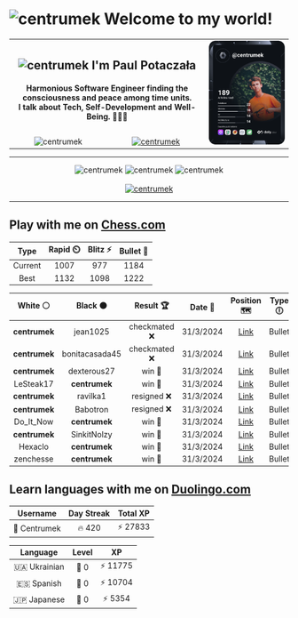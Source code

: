 <h1>
  <img
    src="https://emojis.slackmojis.com/emojis/images/1531849430/4246/blob-sunglasses.gif"
    width="30"
    alt="centrumek"
  />
  Welcome to my world!
</h1>

<table>
  <tbody>
    <tr>
      <td align="center" width="70%" colspan="2">
        <h2>
          <img
            src="https://raw.githubusercontent.com/MartinHeinz/MartinHeinz/master/wave.gif"
            width="30px"
            alt="centrumek"
          />
          I'm Paul Potaczała
        </h2>
        <h4>
          Harmonious Software Engineer finding the consciousness and peace among time units.
          <br/>
          I talk about Tech, Self-Development and Well-Being. 🌿🧘🚀
        </h4>
      </td>
      <td width="30%" rowspan="2">
        <a href="https://app.daily.dev/centrumek">
          <img
            src="./devcard.svg"
            alt="centrumek"
          />
        </a>
      </td>
    </tr>
    <tr align="center">
      <td>
        <img
          src="https://komarev.com/ghpvc/?username=centrumek&label=visitors&color=0e75b6&style=flat"
          alt="centrumek"
        >
      </td>
      <td>
        <a href="https://stackoverflow.com/users/14496012/centrumek">
          <img
            src="https://stackoverflow.com/users/flair/14496012.png?theme=dark"
            alt="centrumek"
          >
        </a>
      </td>
    </tr>
  </tbody>
</table>

---
<div align="center">
  <img 
    src="https://github-readme-stats.vercel.app/api?username=centrumek&show_icons=true&count_private=true&theme=dark&hide_border=true&hide=issues,contribs&bg_color=00000000"
    alt="centrumek"
  />
  <img
    src="https://github-readme-stats.vercel.app/api/top-langs/?username=centrumek&layout=compact&hide_border=true&theme=dark&bg_color=00000000&langs_count=6&exclude_repo=air-statistic-app"
    alt="centrumek"
  />
  <img 
    src="https://github-readme-streak-stats.herokuapp.com?user=centrumek&theme=dark&hide_border=true&background=FFFFFF00"
    alt="centrumek"
  />
  <br/>
  <br/>
  <a href="https://www.buymeacoffee.com/centrumek">
    <img
      src="https://cdn.buymeacoffee.com/buttons/v2/default-orange.png"
      height="50"
      width="210"
      alt="centrumek"
    />
  </a>
</div>

---

## Play with me on [Chess.com](https://www.chess.com/member/centrumek)

<div align="center">
<!--START_SECTION:chessStats-->
<!-- Automatically generated with https://github.com/Balastrong/chess-stats-action -->

| Type | Rapid ⏲️ | Blitz ⚡ | Bullet 🔫 |
|:---:|:---:|:---:|:---:|
| Current | 1007 | 977 | 1184 |
| Best | 1132 | 1098 | 1222 |

| White ⚪ | Black ⚫ | Result 🏆 | Date 📅 | Position 🗺️ | Type 🕕 |
|:---:|:---:|:---:|:---:|:---:|:---:|
| **centrumek** | jean1025 | checkmated ❌ | 31/3/2024 | <a href="http://www.ee.unb.ca/cgi-bin/tervo/fen.pl?select=r5k1/p1pb2bp/1p4p1/2p3K1/2P2P1P/6r1/7R/1NR2B2 w - -">Link</a> | Bullet |
| **centrumek** | bonitacasada45 | checkmated ❌ | 31/3/2024 | <a href="http://www.ee.unb.ca/cgi-bin/tervo/fen.pl?select=8/p7/3pkn2/4p1pp/P3Pp1K/5P1P/6r1/R7 w - g6">Link</a> | Bullet |
| **centrumek** | dexterous27 | win 🥇 | 31/3/2024 | <a href="http://www.ee.unb.ca/cgi-bin/tervo/fen.pl?select=r6k/1pp3pp/p4q2/2PB2b1/1P1n4/P1R1B3/4Nr1P/3K2R1 b - -">Link</a> | Bullet |
| LeSteak17 | **centrumek** | win 🥇 | 31/3/2024 | <a href="http://www.ee.unb.ca/cgi-bin/tervo/fen.pl?select=8/5p1n/8/4b2p/5k2/R6P/Pr3p2/5K2 w - -">Link</a> | Bullet |
| **centrumek** | ravilka1 | resigned ❌ | 31/3/2024 | <a href="http://www.ee.unb.ca/cgi-bin/tervo/fen.pl?select=4k2r/5ppp/p3b3/P2p4/3P4/2r2P2/6PP/q2NK2R w Kk -">Link</a> | Bullet |
| **centrumek** | Babotron | resigned ❌ | 31/3/2024 | <a href="http://www.ee.unb.ca/cgi-bin/tervo/fen.pl?select=8/2q2kp1/p3p3/1p1b2b1/PB1Pp3/4K3/8/8 w - -">Link</a> | Bullet |
| Do_It_Now | **centrumek** | win 🥇 | 31/3/2024 | <a href="http://www.ee.unb.ca/cgi-bin/tervo/fen.pl?select=r5r1/pp6/2k3PR/2qp4/8/3P4/PP1n4/K6R w - -">Link</a> | Bullet |
| **centrumek** | SinkitNolzy | win 🥇 | 31/3/2024 | <a href="http://www.ee.unb.ca/cgi-bin/tervo/fen.pl?select=R7/3k2p1/1p2p1b1/3p2B1/PK1b4/2P2r2/1P6/2R5 b - -">Link</a> | Bullet |
| Hexaclo | **centrumek** | win 🥇 | 31/3/2024 | <a href="http://www.ee.unb.ca/cgi-bin/tervo/fen.pl?select=2rk4/R4ppp/2PPn3/4p3/2P2P2/5P2/5K1P/8 w - -">Link</a> | Bullet |
| zenchesse | **centrumek** | win 🥇 | 31/3/2024 | <a href="http://www.ee.unb.ca/cgi-bin/tervo/fen.pl?select=2k1r3/1p6/p2r4/1bq2p2/6p1/1Q4P1/6BP/2b1R2K w - -">Link</a> | Bullet |

<!--END_SECTION:chessStats-->
</div>

## Learn languages with me on [Duolingo.com](https://www.duolingo.com/profile/Centrumek)

<div align="center">
<!--START_SECTION:duolingoStats-->
<!-- Automatically generated with https://github.com/centrumek/duolingo-readme-stats-->

| Username | Day Streak | Total XP |
|:---:|:---:|:---:|
| 👤 Centrumek | 🔥 420 | ⚡ 27833 |

| Language | Level | XP |
|:---:|:---:|:---:|
| 🇺🇦 Ukrainian | 👑 0 | ⚡ 11775 |
| 🇪🇸 Spanish | 👑 0 | ⚡ 10704 |
| 🇯🇵 Japanese | 👑 0 | ⚡ 5354 |

<!--END_SECTION:duolingoStats-->
</div>
<!--
**centrumek/centrumek** is a ✨ _special_ ✨ repository because its `README.md` (this file) appears on your GitHub profile.

Here are some ideas to get you started:

- 🔭 I’m currently working on ...
- 🌱 I’m currently learning ...
- 👯 I’m looking to collaborate on ...
- 🤔 I’m looking for help with ...
- 💬 Ask me about ...
- 📫 How to reach me: ...
- 😄 Pronouns: ...
- ⚡ Fun fact: ...
-->
